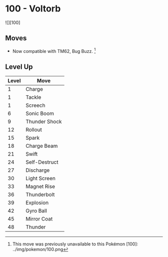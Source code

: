 # 100 - Voltorb
![][100]

## Moves

 - Now compatible with TM62, Bug Buzz. [^1]

## Level Up

Level | Move
---   | ---
  1   | Charge
  1   | Tackle
  1   | Screech
  6   | Sonic Boom
  9   | Thunder Shock
 12   | Rollout
 15   | Spark
 18   | Charge Beam
 21   | Swift
 24   | Self-Destruct
 27   | Discharge
 30   | Light Screen
 33   | Magnet Rise
 36   | Thunderbolt
 39   | Explosion
 42   | Gyro Ball
 45   | Mirror Coat
 48   | Thunder

[^1]: This move was previously unavailable to this Pokémon
[100]: ../img/pokemon/100.png
